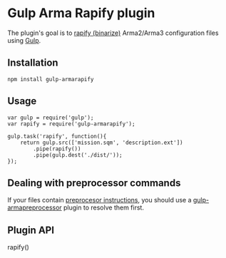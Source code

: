 # Gulp Arma Rapify plugin

The plugin's goal is to [rapify (binarize)](https://community.bistudio.com/wiki/raP_File_Format_-_OFP) Arma2/Arma3 configuration files using [Gulp](http://gulpjs.com).

## Installation
```
npm install gulp-armarapify
```

## Usage
```
var gulp = require('gulp');
var rapify = require('gulp-armarapify');

gulp.task('rapify', function(){
    return gulp.src(['mission.sqm', 'description.ext'])
        .pipe(rapify())
        .pipe(gulp.dest('./dist/'));
});
```

## Dealing with preprocessor commands
If your files contain [preprocesor instructions](https://community.bistudio.com/wiki/PreProcessor_Commands), you should use a [gulp-armapreprocessor](https://github.com/winseros/gulp-armapreprocessor-plugin) plugin to resolve them first.

## Plugin API
rapify()
